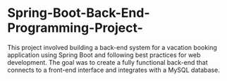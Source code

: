 # Spring-Boot-Back-End-Programming-Project-
This project involved building a back-end system for a vacation booking application using Spring Boot and following best practices for web development. The goal was to create a fully functional back-end that connects to a front-end interface and integrates with a MySQL database. 
